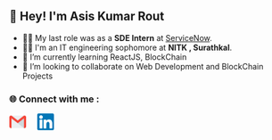 ## 👋 Hey! I'm Asis Kumar Rout

- 👨‍💻 My last role was as a **SDE Intern** at [ServiceNow](https://www.servicenow.com/).
- 👨‍🎓 I'm an IT engineering sophomore at **NITK , Surathkal**.
- 🌱 I’m currently learning ReactJS, BlockChain
- 💞️ I’m looking to collaborate on Web Development and BlockChain Projects
### 🌐 Connect with me : 
 <a href="mailto:asisrout7@gmail.com"><img src="https://github.com/deut-erium/deut-erium/blob/master/assets/gmail.svg" width="30px" alt="mail"></a> &nbsp; &nbsp;
 <a href="https://www.linkedin.com/in/asis-kumar-rout-079325192/" target="_blank"><img src="https://github.com/deut-erium/deut-erium/blob/master/assets/linkedin.svg" width="30px" alt="LinkedIn"></a> &nbsp; &nbsp;

<!---
AsisRout/AsisRout is a ✨ special ✨ repository because its `README.md` (this file) appears on your GitHub profile.
You can click the Preview link to take a look at your changes.
--->
